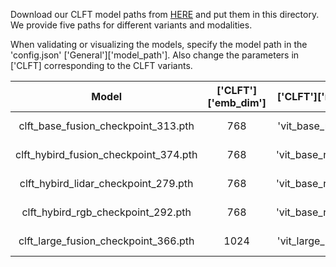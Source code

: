 Download our CLFT model paths from [HERE](https://www.roboticlab.eu/claude/models/) and put them in this directory. We provide five paths for different variants and modalities. 

When validating or visualizing the models, specify the model path in the 
'config.json' ['General']['model_path']. Also change the parameters in ['CLFT] corresponding to the CLFT variants. 

|                 Model                 | ['CLFT']['emb_dim'] | ['CLFT']['model_timm']  | ['CLFT']['hooks'] |
|:-------------------------------------:|:-------------------:|:-----------------------:|:-----------------:|
|  clft_base_fusion_checkpoint_313.pth  |         768         | 'vit_base_patch16_384'  |   [2, 5, 8, 11]   |
| clft_hybird_fusion_checkpoint_374.pth |         768         | 'vit_base_resnet50_384' |   [2, 5, 8, 11]   |
| clft_hybird_lidar_checkpoint_279.pth  |         768         | 'vit_base_resnet50_384' |   [2, 5, 8, 11]   |
|  clft_hybird_rgb_checkpoint_292.pth   |         768         | 'vit_base_resnet50_384' |   [2, 5, 8, 11]   |
|  clft_large_fusion_checkpoint_366.pth |        1024         | 'vit_large_patch16_384' |  [5, 11, 17, 23]  |
